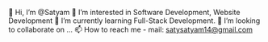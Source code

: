 👋 Hi, I’m @Satyam
👀 I’m interested in Software Development, Website Development
🌱 I’m currently learning Full-Stack Development.
💞️ I’m looking to collaborate on ...
📫 How to reach me - mail: satysatyam14@gmail.com
